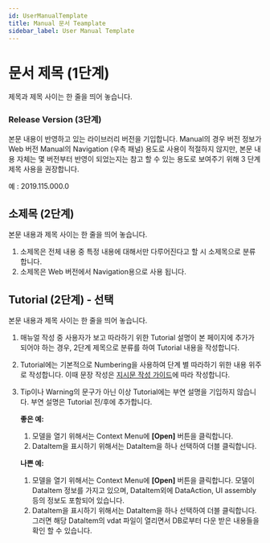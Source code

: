 ```yaml
---
id: UserManualTemplate
title: Manual 문서 Teamplate
sidebar_label: User Manual Template
---
```


# 문서 제목 (1단계) # 

제목과 제목 사이는 한 줄을 띄어 놓습니다. 

### Release Version (3단계) ###   

본문 내용이 반영하고 있는 라이브러리 버전을 기입합니다. Manual의 경우 버전 정보가 Web 버전 Manual의 Navigation (우측 패널) 용도로 사용이 적절하지 않지만, 본문 내용 자체는 몇 버전부터 반영이 되었는지는 참고 할 수 있는 용도로 보여주기 위해 3 단계 제목 사용을 권장합니다.   

예 : 2019.115.000.0 

## 소제목 (2단계) ## 

본문 내용과 제목 사이는 한 줄을 띄어 놓습니다.

1. 소제목은 전체 내용 중 특정 내용에 대해서만 다루어진다고 할 시 소제목으로 분류합니다. 
2. 소제목은 Web 버전에서 Navigation용으로 사용 됩니다. 


## Tutorial (2단계) - 선택 ## 

본문 내용과 제목 사이는 한 줄을 띄어 놓습니다. 

1. 매뉴얼 작성 중 사용자가 보고 따라하기 위한 Tutorial 설명이 본 페이지에 추가가 되어야 하는 경우, 2단계 제목으로 분류를 하여 Tutorial 내용을 작성합니다. 
2. Tutorial에는 기본적으로 Numbering을 사용하여 단계 별 따라하기 위한 내용 위주로 작성합니다. 이때 문장 작성은 [지시문 작성 가이드](../VMSStyleGuide/ClauseOrder.md)에 따라 작성합니다. 
3. Tip이나 Warning의 문구가 아닌 이상 Tutorial에는 부연 설명을 기입하지 않습니다. 부연 설명은 Tutorial 전/후에 추가합니다. 

   **좋은 예:**
   1. 모델을 열기 위해서는 Context Menu에 **[Open]** 버튼을 클릭합니다. 
   2. DataItem을 표시하기 위해서는 DataItem을 하나 선택하여 더블 클릭합니다.  

   **나쁜 예:**
    1. 모델을 열기 위해서는 Context Menu에 **[Open]** 버튼을 클릭합니다. 모델이 DataItem 정보를 가지고 있으며, DataItem외에 DataAction, UI assembly 등의 정보도 포함되어 있습니다. 
    2. DataItem을 표시하기 위해서는 DataItem을 하나 선택하여 더블 클릭합니다. 그러면 해당 DataItem의 vdat 파일이 열리면서 DB로부터 다운 받은 내용들을 확인 할 수 있습니다. 
